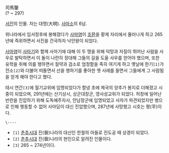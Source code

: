 司馬鑒  
(? ~ 297)

[서진](%EC%84%9C%EC%A7%84.md)의 인물. 자는 대명(大明).
[사마소](%EC%82%AC%EB%A7%88%EC%86%8C.md)의 6남.

위나라에서 임서정후에 봉해졌다가 [사마염](%EC%82%AC%EB%A7%88%EC%97%BC.md)이
[조환](%EC%A1%B0%ED%99%98.md)을 황제 자리에서 물러나게 하고 265년에 즉위하면서 서진을 건국하자 낙안왕이 되었다.

[사마염](%EC%82%AC%EB%A7%88%EC%97%BC.md)이
[사마기](%EC%82%AC%EB%A7%88%EA%B8%B0#s-2.md)와 함께 사마기에 대해 이 두 명을 위해 덕망과 자질이 뛰어난
사람을 사우로 발탁하면서 이 둘이 나란히 장대해 그들의 길을 도울 사우를 얻어야 했으며, 또한 유학을 취해 의를 행하면서 절약과 검소로
엄정함을 족히 여기게 하고 옛날에 한기`[1]`가 전소`[2]`와 더불어 떠돌면서 선을 행하기를 좋아한 옛 사례를 들면서 그들에게 그
사람됨을 얻게 해야 한다고 했다.

태시 연간`[3]`에 월기교위에 임명되었다가 함녕 초에 제국의 양추가 봉지로 더해졌고 시중이 되었으며, 291년에는 산기상시, 상군대장군,
영사성교위가 되었다. 허창에 일어난 반란을 진압하기 위해 도독예주자사, 안남장군에 임명되었고 사자가 파견되었지만 병으로 인해 행동할 수 없어
사마담이 대신 진압했으며, 287년에 사망했고 시호는 평(平)이다.

`\----`

  * `[1]` [춘추시대](%EC%B6%98%EC%B6%94%EC%8B%9C%EB%8C%80.md) 진(晉)나라의 대신인 한궐의 아들로 진도공 때 상경이 되었다.
  * `[2]` [춘추시대](%EC%B6%98%EC%B6%94%EC%8B%9C%EB%8C%80.md) 진(晉)나라의 현인으로 알려진 인물이다.
  * `[3]` 265 ~ 274년이다.

